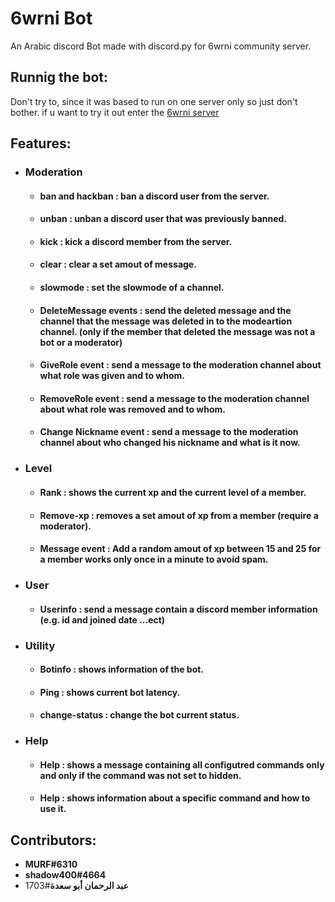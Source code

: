 # 6wrni Bot

An Arabic discord Bot made with discord.py for 6wrni community server.



## Runnig the bot:
Don't try to, since it was based to run on one server only so just don't bother.
if u want to try it out enter the [6wrni server](https://discord.gg/weQf9REBTH)


## Features:
- ### **Moderation**
    - #### ban and hackban : ban a discord user from the server.
    - #### unban : unban a discord user that was previously banned.  
    - #### kick : kick a discord member from the server.
    - #### clear : clear a set amout of message.
    - #### slowmode : set the slowmode of a channel.
    - #### DeleteMessage events : send the deleted message and the channel that the message was deleted in to the modeartion channel. (only if the member that deleted the message was not a bot or a moderator)
    - #### GiveRole event : send a message to the moderation channel about what role was given and to whom.
    - #### RemoveRole event : send a message to the moderation channel about what role was removed and to whom.
    - #### Change Nickname event : send a message to the moderation channel about who changed his nickname and what is it now.
- ### **Level**
    - #### Rank : shows the current xp and the current level of a member.
    - #### Remove-xp : removes a set amout of xp from a member (require a moderator).
    - #### Message event : Add a random amout of xp between 15 and 25 for a member works only once in a minute to avoid spam.
- ### **User**
    - #### Userinfo : send a message contain a discord member information (e.g. id and joined date ...ect)
- ### **Utility**
    - #### Botinfo : shows information of the bot.
    - #### Ping : shows current bot latency.
    - #### change-status : change the bot current status.
- ### **Help** 
    - #### Help : shows a message containing all configutred commands only and only if the command was not set to hidden.
    - #### Help <command> : shows information about a specific command and how to use it.

## Contributors:
- **MURF#6310**
- **shadow400#4664**
- **عبد الرحمان أبو سعدة**#1703

